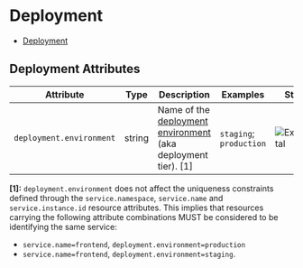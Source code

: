 <!--- Hugo front matter used to generate the website version of this page:
--->

<!-- NOTE: THIS FILE IS AUTOGENERATED. DO NOT EDIT BY HAND. -->
<!-- see templates/registry/markdown/attribute_namespace.md.j2 -->

# Deployment

- [Deployment](#deployment)

## Deployment Attributes

| Attribute                | Type   | Description                                                                                                        | Examples                | Stability                                                        |
| ------------------------ | ------ | ------------------------------------------------------------------------------------------------------------------ | ----------------------- | ---------------------------------------------------------------- |
| `deployment.environment` | string | Name of the [deployment environment](https://wikipedia.org/wiki/Deployment_environment) (aka deployment tier). [1] | `staging`; `production` | ![Experimental](https://img.shields.io/badge/-experimental-blue) |

**[1]:** `deployment.environment` does not affect the uniqueness constraints defined through
the `service.namespace`, `service.name` and `service.instance.id` resource attributes.
This implies that resources carrying the following attribute combinations MUST be
considered to be identifying the same service:

- `service.name=frontend`, `deployment.environment=production`
- `service.name=frontend`, `deployment.environment=staging`.
